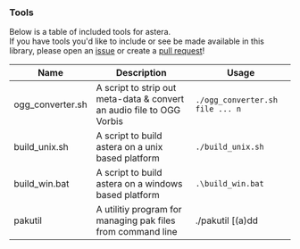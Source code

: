 ### Tools

Below is a table of included tools for astera.  
If you have tools you'd like to include or see be made available in this library, please open an [issue](https://github.com/tek256/astera/issues/new/choose) or create a [pull request](https://github.com/tek256/astera/compare)! 

| Name | Description | Usage |
| ---- | ----------- | ----- |
| ogg_converter.sh | A script to strip out meta-data & convert an audio file to OGG Vorbis | `./ogg_converter.sh file ... n` |
| build_unix.sh | A script to build astera on a unix based platform | `./build_unix.sh` |
| build_win.bat | A script to build astera on a windows based platform | `.\build_win.bat` |
| pakutil | A utilitiy program for managing pak files from command line | ./pakutil [(a)dd|(c)heck|(d)ata] dst.pak file ... file n |
